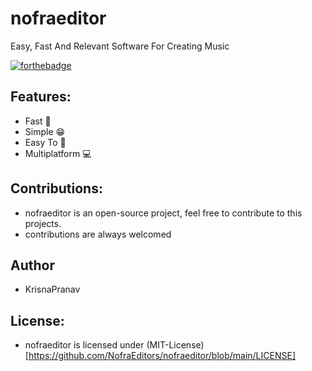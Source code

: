 # nofraeditor
Easy, Fast And Relevant Software For Creating Music

[![forthebadge](https://forthebadge.com/images/badges/made-with-c-plus-plus.svg)](https://forthebadge.com)

## Features:
- Fast 🚀
- Simple 😁
- Easy To 🙂 
- Multiplatform 💻

## Contributions:
- nofraeditor is an open-source project, feel free to contribute to this projects.
- contributions are always welcomed

## Author
- KrisnaPranav

## License:
- nofraeditor is licensed under (MIT-License)[https://github.com/NofraEditors/nofraeditor/blob/main/LICENSE]